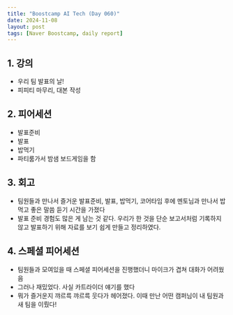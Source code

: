 ```yaml
---
title: "Boostcamp AI Tech (Day 060)"
date: 2024-11-08
layout: post
tags: [Naver Boostcamp, daily report]
---
```

## 1. 강의
- 우리 팀 발표의 날!
- 피피티 마무리, 대본 작성

## 2. 피어세션
- 발표준비
- 발표
- 밥먹기
- 파티룸가서 밤샘 보드게임을 함

## 3. 회고
- 팀원들과 만나서 즐거운 발표준비, 발표, 밥먹기, 코어타임 후에 멘토님과 만나서 밥먹고 좋은 말씀 듣기 시간을 가졌다
- 발표 준비 경험도 많은 게 남는 것 같다. 우리가 한 것을 단순 보고서처럼 기록하지 않고 발표하기 위해 자료를 보기 쉽게 만들고 정리하였다.

## 4. 스페셜 피어세션
- 팀원들과 모여있을 때 스페셜 피어세션을 진행했더니 마이크가 겹쳐 대화가 어려웠음
- 그러나 재밌었다. 사실 카트라이더 얘기를 했다
- 뭐가 즐거운지 꺄르륵 꺄르륵 웃다가 헤어졌다. 이때 만난 어떤 캠퍼님이 내 팀원과 새 팀을 이뤘다!